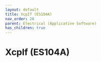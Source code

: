 ```yaml
---
layout: default
title: XcpIf (ES104A)
nav_order: 20
parent: Electrical (Applicative Software)
has_children: true
---
```

# XcpIf (ES104A)
